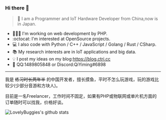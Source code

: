 ### Hi there :wave:
> :boy: I am a Programmer and IoT Hardware Developer from China,now is in Japan.

- 👨🏻‍💻 I'm working on web development by PHP.
- :octocat: I'm interested at OpenSource projects.
- :computer: I also code with Python / C++ / JavaScript / Golang / Rust / CSharp.
- :books: My research interests are in IoT applications and big data.
- :bulb: I post my ideas on my blog:<a href="https://blog.ctri.cc/">https://blog.ctri.cc</a>
- :speech_balloon: QQ:1489805848 or Discord:QiYiming#6898

---

我是 <s>练习时长两年半</s> 的中国开发者，擅长摸鱼，平时不怎么玩游戏，玩的游戏比较少(少部分音游和方块人)。

目前是一名Freelancer，工作时间不固定，如果有PHP或物联网或单片机方面的订单随时可以找我，价格好谈。

![LovelyBuggies's github stats](https://github-readme-stats.vercel.app/api?username=CodereInc&show_icons=true&hide_border=true)
